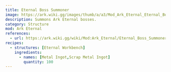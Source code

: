 ```yaml
---
title: Eternal Boss Summoner
image: https://ark.wiki.gg/images/thumb/a/a3/Mod_Ark_Eternal_Eternal_Boss_Summoner.png/228px-Mod_Ark_Eternal_Eternal_Boss_Summoner.png
description: Summons Ark Eternal bosses.
category: Structure
mod: Ark Eternal
references:
  - url: https://ark.wiki.gg/wiki/Mod:Ark_Eternal/Eternal_Boss_Summoner
recipes:
  - structures: [Eternal Workbench]
    ingredients:
      - names: [Metal Ingot,Scrap Metal Ingot]
        quantity: 100
---
```


